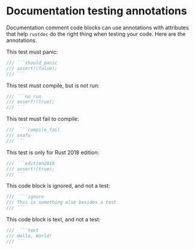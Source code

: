 # Documentation testing annotations

Documentation comment code blocks can use annotations with attributes that help `rustdoc` do the right thing when testing your code. Here are the annotations.

This test must panic:

```rust
/// ```should_panic
/// assert!(false);
/// ```
```

This test must compile, but is not run:

```rust
/// ```no_run
/// assert!(true);
/// ```
```

This test must fail to compile:

```rust
///  ```compile_fail
/// snafu
/// ```
```

This test is only for Rust 2018 edition:

```rust
/// ```edition2018
/// assert!(true);
/// ```
```

This code block is ignored, and not a test:

```rust
///  ```ignore
/// This is something else besides a test.
/// ```
```

This code block is text, and not a test:

```rust
///  ```text
/// Hello, World!
/// ```
```
